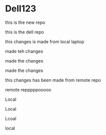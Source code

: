 # Dell123
this is the new repo


this is the dell repo


this changes is made from local laptop

made teh changes 

made the changes

made the changes

this changes has been made from remote repo

remote repppppooooo

Local

Local

Lcoal

local
